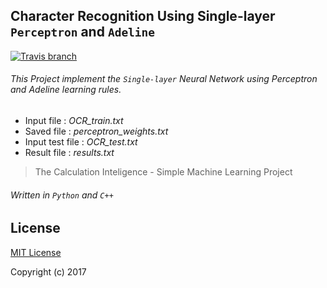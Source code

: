 ## Character Recognition Using Single-layer `Perceptron` and `Adeline`
[![Travis branch](https://img.shields.io/travis/rust-lang/rust/master.svg)]()
###### This Project implement the `Single-layer` Neural Network using Perceptron and Adeline learning rules.
- Input file : *OCR_train.txt*
- Saved file : *‫‪perceptron_weights.txt‬‬*
- Input test file : *OCR_test.txt*
- Result file : *‫‪results.txt‬‬*

>The Calculation Inteligence - Simple Machine Learning Project

###### Written in `Python` and `C++`

## License
[MIT License](https://github.com/Ashkan-rmk/perceptron_PNN/blob/master/LICENSE)

Copyright (c) 2017

